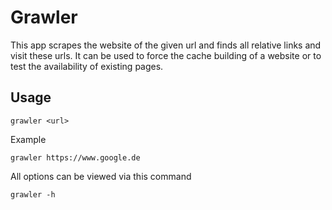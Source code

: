 # Grawler

This app scrapes the website of the given url and finds all relative links and visit these urls. It can be used to
force the cache building of a website or to test the availability of existing pages.

## Usage

```
grawler <url>
```

Example

```
grawler https://www.google.de
```

All options can be viewed via this command

```
grawler -h
```
